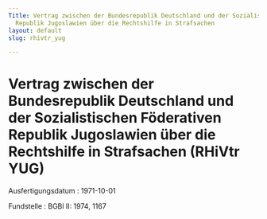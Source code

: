 ```yaml
---
Title: Vertrag zwischen der Bundesrepublik Deutschland und der Sozialistischen Föderativen
  Republik Jugoslawien über die Rechtshilfe in Strafsachen
layout: default
slug: rhivtr_yug

---
```


# Vertrag zwischen der Bundesrepublik Deutschland und der Sozialistischen Föderativen Republik Jugoslawien über die Rechtshilfe in Strafsachen (RHiVtr YUG)

Ausfertigungsdatum
:   1971-10-01

Fundstelle
:   BGBl II: 1974, 1167

